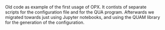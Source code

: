 Old code as example of the first usage of OPX.
It contists of separate scripts for the configuration file and for the QUA program.
Afterwards we migrated towards just using Jupyter notebooks, and using the QUAM library for the generation of the configuration.
